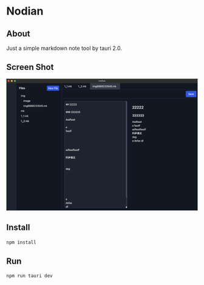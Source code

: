 # Nodian

## About

Just a simple markdown note tool by tauri 2.0.

## Screen Shot

![Screenshot](screenshot.png)

## Install

```bash
npm install
```

## Run

```bash
npm run tauri dev
```
